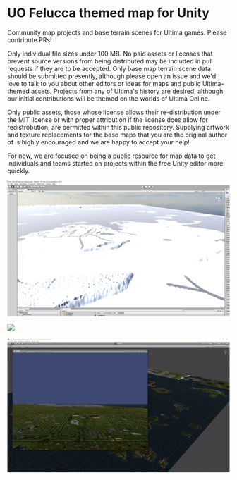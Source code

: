 # UO Felucca themed map for Unity

Community map projects and base terrain scenes for Ultima games. Please contribute PRs!

Only individual file sizes under 100 MB. No paid assets or licenses that prevent source versions from being distributed may be included in pull requests if they are to be accepted. Only base map terrain scene data should be submitted presently, although please open an issue and we'd love to talk to you about other editors or ideas for maps and public Ultima-themed assets. Projects from any of Ultima's history are desired, although our initial contributions will be themed on the worlds of Ultima Online.

Only public assets, those whose license allows their re-distribution under the MIT license or with proper attribution if the license does allow for redistrobution, are permitted within this public repository. Supplying artwork and texture replacements for the base maps that you are the original author of is highly encouraged and we are happy to accept your help!

For now, we are focused on being a public resource for map data to get individuals and teams started on projects within the free Unity editor more quickly.

![](https://raw.githubusercontent.com/Save-Britannia/Unity_Projects/master/Docs/Britannia.png)

![](https://raw.githubusercontent.com/Save-Britannia/Unity_Projects/master/Docs/Britannia1.png)

![](https://raw.githubusercontent.com/Save-Britannia/Unity_Projects/master/Docs/Britannia2.png)
